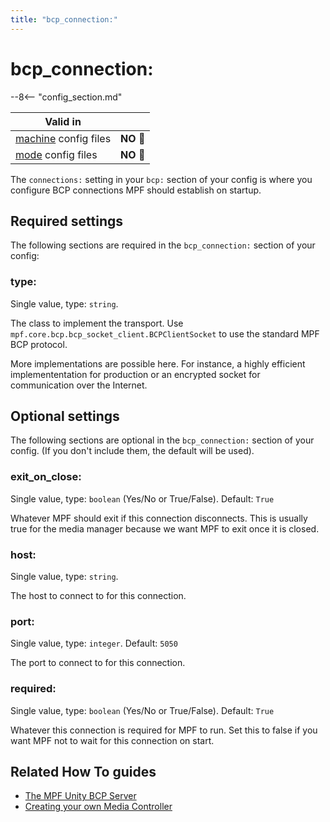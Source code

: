 ```yaml
---
title: "bcp_connection:"
---
```


# bcp_connection:


--8<-- "config_section.md"

| Valid in | |
|-----|:----:|
|[machine](instructions/machine_config.md) config files |**NO** :no_entry_sign:|
|[mode](instructions/mode_config.md) config files|**NO** :no_entry_sign:|

The `connections:` setting in your `bcp:` section of your config is
where you configure BCP connections MPF should establish on startup.

## Required settings

The following sections are required in the `bcp_connection:` section of
your config:

### type:

Single value, type: `string`.

The class to implement the transport. Use
`mpf.core.bcp.bcp_socket_client.BCPClientSocket` to use the standard MPF
BCP protocol.

More implementations are possible here. For instance, a highly efficient
implemententation for production or an encrypted socket for
communication over the Internet.

## Optional settings

The following sections are optional in the `bcp_connection:` section of
your config. (If you don't include them, the default will be used).

### exit_on_close:

Single value, type: `boolean` (Yes/No or True/False). Default: `True`

Whatever MPF should exit if this connection disconnects. This is usually
true for the media manager because we want MPF to exit once it is
closed.

### host:

Single value, type: `string`.

The host to connect to for this connection.

### port:

Single value, type: `integer`. Default: `5050`

The port to connect to for this connection.

### required:

Single value, type: `boolean` (Yes/No or True/False). Default: `True`

Whatever this connection is required for MPF to run. Set this to false
if you want MPF not to wait for this connection on start.

## Related How To guides

* [The MPF Unity BCP Server](../mc/unity_bcp_server.md)
* [Creating your own Media Controller](../mc/creating_your_own.md)
